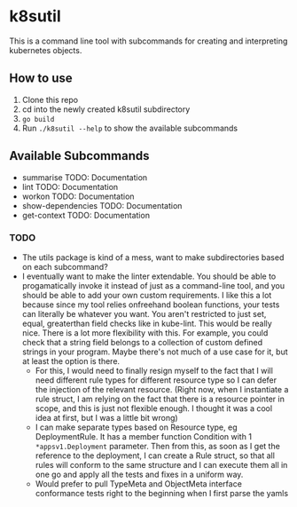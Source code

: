 # k8sutil
This is a command line tool with subcommands for creating and interpreting kubernetes objects.

## How to use
1. Clone this repo
2. cd into the newly created k8sutil subdirectory
3. `go build`
4. Run `./k8sutil --help` to show the available subcommands

## Available Subcommands
-   summarise TODO: Documentation
-   lint TODO: Documentation
-   workon TODO: Documentation
-   show-dependencies TODO: Documentation
-   get-context TODO: Documentation

### TODO
- The utils package is kind of a mess, want to make subdirectories based on each subcommand?
- I eventually want to make the linter extendable. You should be able to progamatically invoke it instead of just as a command-line tool, and you should be able to add your own custom requirements. I like this a lot because since my tool relies onfreehand boolean functions, your tests can literally be whatever you want. You aren't restricted to just set, equal, greaterthan field checks like in kube-lint. This would be really nice. There is a lot more flexibility with this. For example, you could check that a string field belongs to a collection of custom defined strings in your program. Maybe there's not much of a use case for it, but at least the option is there.
    - For this, I would need to finally resign myself to the fact that I will need different rule types for different resource type so I can defer the injection of the relevant resource. (Right now, when I instantiate a rule struct, I am relying on the fact that there is a resource pointer in scope, and this is just not flexible enough. I thought it was a cool idea at first, but I was a little bit wrong)
    - I can make separate types based on Resource type, eg DeploymentRule. It has a member function Condition with 1 `*appsv1.Deployment` parameter. Then from this, as soon as I get the reference to the deployment, I can create a Rule struct, so that all <Resource>rules will conform to the same structure and I can execute them all in one go and apply all the tests and fixes in a uniform way.
    - Would prefer to pull TypeMeta and ObjectMeta interface conformance tests right to the beginning when I first parse the yamls

